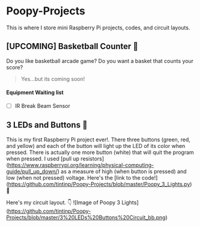 # Poopy-Projects
This is where I store mini Raspberry Pi projects, codes, and circuit layouts.

## [UPCOMING] Basketball Counter :basketball:
Do you like basketball arcade game? Do you want a basket that counts your score?

> Yes...but its coming soon!

#### Equipment Waiting list
- [ ] IR Break Beam Sensor

## 3 LEDs and Buttons :traffic_light:
This is my first Raspberry Pi project ever!. There three buttons (green, red, and yellow) and each of the button will light up the LED of its color when pressed. There is actually one more button (white) that will quit the program when pressed. I used [pull up resistors] (https://www.raspberrypi.org/learning/physical-computing-guide/pull_up_down/) as a measure of high (when button is pressed) and low (when not pressed) voltage.
Here's the [link to the code!] (https://github.com/tintinp/Poopy-Projects/blob/master/Poopy_3_Lights.py) :poop:

Here's my circuit layout. :point_down:
![Image of Poopy 3 Lights]
(https://github.com/tintinp/Poopy-Projects/blob/master/3%20LEDs%20Buttons%20Circuit_bb.png)
